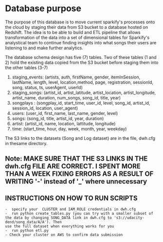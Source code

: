 # Database purpose

The purpose of this database is to move current sparkify's processes onto the cloud by staging their data from S3 bucket to a database hosted on 
Redshift. The idea is to be able to build and ETL pipeline that allows transformation of the data into a set of dimensional
tables for Sparkify's analystical team to continue finding insights into what songs their users are listening to and make 
further analytics.

The database schema design has five (7) tables. Two of these tables (1 and 2) hold the existing data copied from the S3
bucket before  staging them into the other tables (3-7)

1. staging_events: (artists, auth, firstName, gender, itemInSession, lastName, length, level, location,method, page, registration, sessionId, song, status, ts, userAgent, userId)
2. staging_songs: (artist_id, artist_latitude, artist_location, artist_longitude, artist_name, duration, num_songs, song_id, title, year)
3. songplays : (songplay_id, start_time, user_id, level, song_id, artist_id, session_id, location, user_agent)
4. users: (user_id, first_name, last_name, gender, level)
5. songs: (song_id, title, artist_id, year, duration)
6. artist: (artist_id, name, location, lattitude, longitude)
7. time: (start_time, hour, day, week, month, year, weekday)

The S3 links to the datasets (Song and Log dataset) are in the file, dwh.cfg in thesame directory. 

## Note: MAKE SURE THAT THE S3 LINKS IN THE dwh.cfg FILE ARE CORRECT. I SPENT MORE THAN A WEEK FIXING ERRORS AS A RESULT OF WRITING '-' instead of '_' where unnecessary

## INSTRUCTIONS ON HOW TO RUN SCRIPTS
    -  specify your  CLUSTER and IAM_ROLE credentials in dwh.cfg
    -  run python create_tables.py (you can try with a smaller subset of the data by changing SONG_DATA link in dwh.cfg to 's3://udacity-dend/song_data/A/A'). Then
    use the full dataset when everything works for you
    -  run python etl.py
    - Check your cluster on AWS to confirm data submission